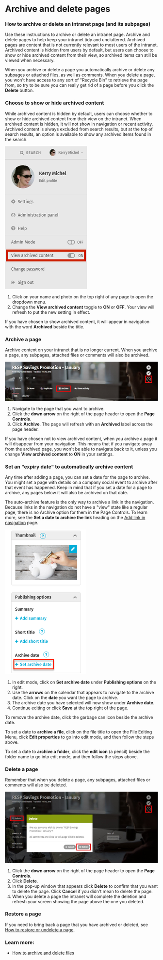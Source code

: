 # Archive and delete pages

### How to archive or delete an intranet page \(and its subpages\)

Use these instructions to archive or delete an intranet page. Archive and delete pages to help keep your intranet tidy and uncluttered. Archived pages are content that is not currently relevant to most users of the intranet. Archived content is hidden from users by default, but users can choose to show or hide archived content from their view, so archived items can still be viewed when necessary.  
  
When you archive or delete a page you automatically archive or delete any subpages or attached files, as well as comments. When you delete a page, you won't have access to any sort of "Recycle Bin" to retrieve the page from, so try to be sure you can really get rid of a page before you click the **Delete** button.

### Choose to show or hide archived content

While archived content is hidden by default, users can choose whether to show or hide archived content from their view on the intranet. When archived content is hidden, it will not show in navigation or recent activity. Archived content is always excluded from search results, but at the top of search results, an option is available to show any archived items found in the search.

![](../../.gitbook/assets/1%20%2856%29.png)



1. Click on your name and photo on the top right of any page to open the dropdown menu.
2. Change the **View archived content** toggle to **ON** or **OFF**. Your view will refresh to put the new setting in effect.

If you have chosen to show archived content, it will appear in navigation with the word **Archived** beside the title.

### Archive a page

Archive content on your intranet that is no longer current. When you archive a page, any subpages, attached files or comments will also be archived. 

![](../../.gitbook/assets/2.jpg)



1. Navigate to the page that you want to archive.
2. Click the **down arrow** on the right of the page header to open the **Page Controls**.
3. Click **Archive**. The page will refresh with an **Archived** label across the page header.

If you have chosen not to view archived content, when you archive a page it will disappear from your navigation. This means that if you navigate away from the archived page, you won't be able to navigate back to it, unless you change **View archived content** to **ON** in your settings.

### Set an "expiry date" to automatically archive content

Any time after adding a page, you can set a date for the page to archive. You might set a page with details on a company social event to archive after that event has happened. Keep in mind that if you set a date for a page to archive, any pages below it will also be archived on that date.  
  
The auto-archive feature is the only way to archive a link in the navigation. Because links in the navigation do not have a "view" state like a regular page, there is no Archive option for them in the Page Controls. To learn more, see the **Set a date to archive the link** heading on the [Add link in navigation](../add-pages-and-sections/add-link-in-navigation.md) page.

![](../../.gitbook/assets/3%20%2830%29.png)



1.  In edit mode, click on **Set archive date** under **Publishing options** on the right.
2. Use the **arrows** on the calendar that appears to navigate to the archive date. Click on the **date** you want the page to archive.
3. The archive date you have selected will now show under **Archive date**.
4. Continue editing or click **Save** at the top right of the page.

To remove the archive date, click the garbage can icon beside the archive date.  
  
To set a date to **archive a file**, click on the file title to open the File Editing Menu, click **Edit properties** to go into edit mode, and then follow the steps above.  
  
To set a date to **archive a folder**, click the **edit icon** \(a pencil\) beside the folder name to go into edit mode, and then follow the steps above.

### Delete a page

Remember that when you delete a page, any subpages, attached files or comments will also be deleted.

![](../../.gitbook/assets/4%20%2846%29.jpg)



1. Click the **down arrow** on the right of the page header to open the **Page Controls**.
2. Click **Delete**.
3. In the pop-up window that appears click **Delete** to confirm that you want to delete the page. Click **Cancel** if you didn't mean to delete the page.
4. When you delete a page the intranet will complete the deletion and refresh your screen showing the page above the one you deleted.

### Restore a page

If you need to bring back a page that you have archived or deleted, see [How to restore or undelete a page](restore-or-undelete-pages.md).

### Learn more:

* [How to archive and delete files](../add-and-edit-files/archive-or-delete-files.md)

